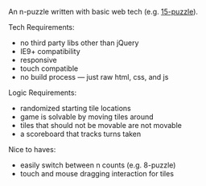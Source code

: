 An n-puzzle written with basic web tech (e.g. [15-puzzle](https://en.wikipedia.org/wiki/15_puzzle)).

Tech Requirements:

- no third party libs other than jQuery
- IE9+ compatibility
- responsive
- touch compatible
- no build process &mdash; just raw html, css, and js

Logic Requirements:

- randomized starting tile locations
- game is solvable by moving tiles around
- tiles that should not be movable are not movable
- a scoreboard that tracks turns taken

Nice to haves:

- easily switch between n counts (e.g. 8-puzzle)
- touch and mouse dragging interaction for tiles
